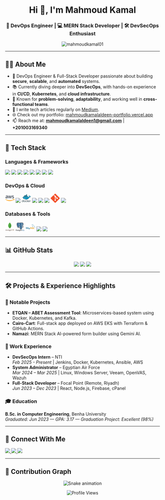 <h1 align="center">Hi 👋, I'm Mahmoud Kamal</h1>
<h3 align="center">🚀 DevOps Engineer | 💻 MERN Stack Developer | 🛠️ DevSecOps Enthusiast</h3>

<p align="center">
  <img src="https://komarev.com/ghpvc/?username=mahmoudkamal01&label=Profile%20views&color=0e75b6&style=flat" alt="mahmoudkamal01" />
</p>

---

## 👨‍💻 About Me

- 🔧 DevOps Engineer & Full-Stack Developer passionate about building **secure**, **scalable**, and **automated** systems.
- 📚 Currently diving deeper into **DevSecOps**, with hands-on experience in **CI/CD**, **Kubernetes**, and **cloud infrastructure**.
- 🧠 Known for **problem-solving**, **adaptability**, and working well in **cross-functional teams**.
- 📝 I write tech articles regularly on [Medium](https://medium.com/@mahmoudkamalmk01).
- 🌐 Check out my portfolio: [mahmoudkamalaldeen-portfolio.vercel.app](https://mahmoudkamalaldeen-portfolio.vercel.app/)
- 📫 Reach me at: **mahmoudkamalaldeen1@gmail.com** | **+201003169340**

---

## 🧠 Tech Stack

### Languages & Frameworks
<div align="left">
  <img src="https://cdn.jsdelivr.net/gh/devicons/devicon/icons/javascript/javascript-original.svg" height="30" />
  <img src="https://cdn.jsdelivr.net/gh/devicons/devicon/icons/typescript/typescript-original.svg" height="30" />
  <img src="https://cdn.jsdelivr.net/gh/devicons/devicon/icons/react/react-original.svg" height="30" />
  <img src="https://cdn.jsdelivr.net/gh/devicons/devicon/icons/nodejs/nodejs-original-wordmark.svg" height="30" />
  <img src="https://cdn.jsdelivr.net/gh/devicons/devicon/icons/python/python-original.svg" height="30" />
  <img src="https://cdn.jsdelivr.net/gh/devicons/devicon/icons/csharp/csharp-original.svg" height="30" />
  <img src="https://cdn.jsdelivr.net/gh/devicons/devicon/icons/html5/html5-original.svg" height="30" />
  <img src="https://cdn.jsdelivr.net/gh/devicons/devicon/icons/css3/css3-original.svg" height="30" />
</div>

### DevOps & Cloud
<div align="left">
  <img src="https://raw.githubusercontent.com/devicons/devicon/master/icons/amazonwebservices/amazonwebservices-original-wordmark.svg" height="30" />
  <img src="https://www.vectorlogo.zone/logos/microsoft_azure/microsoft_azure-icon.svg" height="30" />
  <img src="https://raw.githubusercontent.com/devicons/devicon/master/icons/docker/docker-original-wordmark.svg" height="30" />
  <img src="https://www.vectorlogo.zone/logos/kubernetes/kubernetes-icon.svg" height="30" />
  <img src="https://www.vectorlogo.zone/logos/terraformio/terraformio-icon.svg" height="30" />
  <img src="https://www.vectorlogo.zone/logos/ansible/ansible-icon.svg" height="30" />
  <img src="https://raw.githubusercontent.com/devicons/devicon/master/icons/git/git-original.svg" height="30" />
  <img src="https://www.vectorlogo.zone/logos/jenkins/jenkins-icon.svg" height="30" />
</div>

### Databases & Tools
<div align="left">
  <img src="https://raw.githubusercontent.com/devicons/devicon/master/icons/mongodb/mongodb-original-wordmark.svg" height="30" />
  <img src="https://raw.githubusercontent.com/devicons/devicon/master/icons/postgresql/postgresql-original-wordmark.svg" height="30" />
  <img src="https://raw.githubusercontent.com/devicons/devicon/master/icons/mysql/mysql-original-wordmark.svg" height="30" />
  <img src="https://www.vectorlogo.zone/logos/firebase/firebase-icon.svg" height="30" />
  <img src="https://www.vectorlogo.zone/logos/redis/redis-icon.svg" height="30" />
</div>

---

## 📊 GitHub Stats

<div align="center">
  <img src="https://github-readme-stats.vercel.app/api?username=mahmoudkamal01&show_icons=true&theme=dracula&count_private=true&hide_border=false" height="150"/>
  <img src="https://github-readme-stats.vercel.app/api/top-langs?username=mahmoudkamal01&layout=compact&theme=dracula&hide_border=false" height="150"/>
  <img src="https://github-readme-streak-stats.herokuapp.com/?user=mahmoudkamal01&theme=dracula" height="150"/>
</div>

---

## 🛠️ Projects & Experience Highlights

### 🚀 Notable Projects
- **ETQAN – ABET Assessment Tool**: Microservices-based system using Docker, Kubernetes, and Kafka.
- **Cairo-Cart**: Full-stack app deployed on AWS EKS with Terraform & GitHub Actions.
- **Namazi**: MERN Stack AI-powered form builder using Gemini AI.

### 💼 Work Experience
- **DevSecOps Intern** – NTI  
  _Feb 2025 - Present_ | Jenkins, Docker, Kubernetes, Ansible, AWS
- **System Administrator** – Egyptian Air Force  
  _Mar 2024 – Mar 2025_ | Linux, Windows Server, Veeam, OpenVAS, Wazuh
- **Full-Stack Developer** – Focal Point (Remote, Riyadh)  
  _Jun 2023 – Dec 2023_ | React, Node.js, Firebase, cPanel

### 🎓 Education
**B.Sc. in Computer Engineering**, Benha University  
_Graduated: Jun 2023 — GPA: 3.17 — Graduation Project: Excellent (98%)_

---

## 🔗 Connect With Me

<p align="left">
  <a href="https://linkedin.com/in/mahmoudkamal01" target="blank">
    <img src="https://img.shields.io/badge/LinkedIn-blue?style=for-the-badge&logo=linkedin" />
  </a>
  <a href="https://medium.com/@mahmoudkamalmk01" target="blank">
    <img src="https://img.shields.io/badge/Medium-black?style=for-the-badge&logo=medium" />
  </a>
  <a href="mailto:mahmoudkamalaldeen1@gmail.com">
    <img src="https://img.shields.io/badge/Gmail-D14836?style=for-the-badge&logo=gmail&logoColor=white" />
  </a>
</p>

---

## 🐍 Contribution Graph

<p align="center">
  <img src="https://raw.githubusercontent.com/mahmoudkamal01/mahmoudkamal01/output/snake.svg" alt="Snake animation" />
</p>

<div align="center">
  <img src="https://profile-counter.glitch.me/mahmoudkamal01/count.svg?" alt="Profile Views" />
</div>
